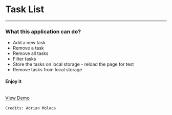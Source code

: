 <h1>Task List</h1>
<hr>
<h3>What this application can do?</h3>
<ul>
  <li>Add a new task</li>
  <li>Remove a task</li>
  <li>Remove all tasks</li>
  <li>Filter tasks</li>
  <li>Store the tasks on local storage  - reload the page for test</li>
  <li>Remove tasks from local storage</li>
</ul>

<h4>Enjoy it</h4><br>
<a href="https://www.adymoloca.com/app/task-list/" target="_blank">View Demo<a/><br><br>
<code>Credits: Adrian Moloca</code>

